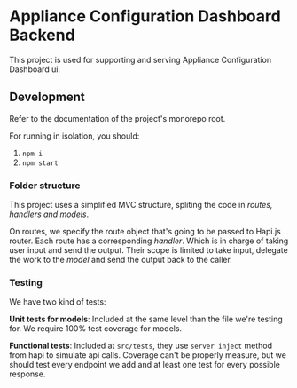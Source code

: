 # Appliance Configuration Dashboard Backend

This project is used for supporting and serving Appliance Configuration Dashboard ui.

## Development

Refer to the documentation of the project's monorepo root.

For running in isolation, you should:

1. `npm i`
1. `npm start`

### Folder structure

This project uses a simplified MVC structure, spliting the code in _routes, handlers and models_.

On routes, we specify the route object that's going to be passed to Hapi.js router.
Each route has a corresponding _handler_. Which is in charge of taking user input and send the output. Their scope is limited to take input, delegate the work to the _model_ and send the output back to the caller.

### Testing

We have two kind of tests:

**Unit tests for models**: Included at the same level than the file we're testing for. We require 100% test coverage for models.

**Functional tests**: Included at `src/tests`, they use `server inject` method from hapi to simulate api calls. Coverage can't be properly measure, but we should test every endpoint we add and at least one test for every possible response.
